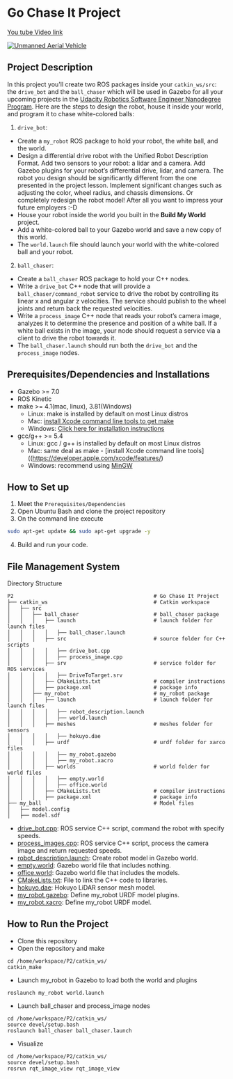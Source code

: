 <h1> Go Chase It Project</h1>

[You tube Video link](https://www.youtube.com/watch?v=K-wIOrPToOM)

[![Unmanned Aerial Vehicle](https://img.youtube.com/vi/K-wIOrPToOM/0.jpg)](https://www.youtube.com/watch?v=K-wIOrPToOM)
## Project Description 
In this project you'll create two ROS packages inside your `catkin_ws/src`: the `drive_bot` and the `ball_chaser` which will be used in Gazebo for all your upcoming projects in the [Udacity Robotics Software Engineer Nanodegree Program](https://www.udacity.com/course/robotics-software-engineer--nd209). Here are the steps to design the robot, house it inside your world, and program it to chase white-colored balls:  
1. `drive_bot`:  
* Create a `my_robot` ROS package to hold your robot, the white ball, and the world.
* Design a differential drive robot with the Unified Robot Description Format. Add two sensors to your robot: a lidar and a camera. Add Gazebo plugins for your robot’s differential drive, lidar, and camera. The robot you design should be significantly different from the one presented in the project lesson. Implement significant changes such as adjusting the color, wheel radius, and chassis dimensions. Or completely redesign the robot model! After all you want to impress your future employers :-D
* House your robot inside the world you built in the **Build My World** project.
* Add a white-colored ball to your Gazebo world and save a new copy of this world.
* The `world.launch` file should launch your world with the white-colored ball and your robot.
2. `ball_chaser`:
* Create a `ball_chaser` ROS package to hold your C++ nodes.
* Write a `drive_bot` C++ node that will provide a `ball_chaser/command_robot` service to drive the robot by controlling its linear x and angular z velocities. The service should publish to the wheel joints and return back the requested velocities.
* Write a `process_image` C++ node that reads your robot’s camera image, analyzes it to determine the presence and position of a white ball. If a white ball exists in the image, your node should request a service via a client to drive the robot towards it.
* The `ball_chaser.launch` should run both the `drive_bot` and the `process_image` nodes.  
## Prerequisites/Dependencies and Installations  
* Gazebo >= 7.0  
* ROS Kinetic  
* make >= 4.1(mac, linux), 3.81(Windows)
  * Linux: make is installed by default on most Linux distros
  * Mac: [install Xcode command line tools to get make](https://developer.apple.com/xcode/features/)
  * Windows: [Click here for installation instructions](http://gnuwin32.sourceforge.net/packages/make.htm)
* gcc/g++ >= 5.4
  * Linux: gcc / g++ is installed by default on most Linux distros
  * Mac: same deal as make - [install Xcode command line tools]((https://developer.apple.com/xcode/features/)
  * Windows: recommend using [MinGW](http://www.mingw.org/)
## How to Set up
1. Meet the `Prerequisites/Dependencies`  
2. Open Ubuntu Bash and clone the project repository  
3. On the command line execute  
```bash
sudo apt-get update && sudo apt-get upgrade -y
```
4. Build and run your code.  
## File Management System
Directory Structure  
```
P2                                             # Go Chase It Project
├── catkin_ws                                  # Catkin workspace
│   ├── src
│   │   ├── ball_chaser                        # ball_chaser package        
│   │   │   ├── launch                         # launch folder for launch files
│   │   │   │   ├── ball_chaser.launch
│   │   │   ├── src                            # source folder for C++ scripts
│   │   │   │   ├── drive_bot.cpp
│   │   │   │   ├── process_image.cpp
│   │   │   ├── srv                            # service folder for ROS services
│   │   │   │   ├── DriveToTarget.srv
│   │   │   ├── CMakeLists.txt                 # compiler instructions
│   │   │   ├── package.xml                    # package info
│   │   ├── my_robot                           # my_robot package        
│   │   │   ├── launch                         # launch folder for launch files   
│   │   │   │   ├── robot_description.launch
│   │   │   │   ├── world.launch
│   │   │   ├── meshes                         # meshes folder for sensors
│   │   │   │   ├── hokuyo.dae
│   │   │   ├── urdf                           # urdf folder for xarco files
│   │   │   │   ├── my_robot.gazebo
│   │   │   │   ├── my_robot.xacro
│   │   │   ├── worlds                         # world folder for world files
│   │   │   │   ├── empty.world
│   │   │   │   ├── office.world
│   │   │   ├── CMakeLists.txt                 # compiler instructions
│   │   │   ├── package.xml                    # package info
├── my_ball                                    # Model files 
│   ├── model.config
│   ├── model.sdf
```

- [drive_bot.cpp](/P2/catkin_ws/src/ball_chaser/src/drive_bot.cpp): ROS service C++ script, command the robot with specify speeds.  
- [process_images.cpp](/P2/catkin_ws/src/ball_chaser/src/process_image.cpp): ROS service C++ script, process the camera image and return requested speeds.   
- [robot_description.launch](/P2/catkin_ws/src/my_robot/launch/robot_description.launch): Create robot model in Gazebo world. 
- [empty.world](/P2/catkin_ws/src/my_robot/worlds/empty.world): Gazebo world file that includes nothing.  
- [office.world](/P2/catkin_ws/src/my_robot/worlds/office.world): Gazebo world file that includes the models.  
- [CMakeLists.txt](/P2/catkin_ws/src/my_robot/CMakeLists.txt): File to link the C++ code to libraries.  
- [hokuyo.dae](/P2/catkin_ws/src/my_robot/meshes/hokuyo.dae): Hokuyo LiDAR sensor mesh model.  
- [my_robot.gazebo](/P2/catkin_ws/src/my_robot/urdf/my_robot.gazebo): Define my_robot URDF model plugins.  
- [my_robot.xacro](/P2/catkin_ws/src/my_robot/urdf/my_robot.xacro): Define my_robot URDF model.  

## How to Run the Project  
* Clone this repository
* Open the repository and make  
```
cd /home/workspace/P2/catkin_ws/
catkin_make
```
* Launch my_robot in Gazebo to load both the world and plugins  
```
roslaunch my_robot world.launch
```   
* Launch ball_chaser and process_image nodes  
```
cd /home/workspace/P2/catkin_ws/
source devel/setup.bash
roslaunch ball_chaser ball_chaser.launch
```  
* Visualize  
```
cd /home/workspace/P2/catkin_ws/
source devel/setup.bash
rosrun rqt_image_view rqt_image_view  
```  

